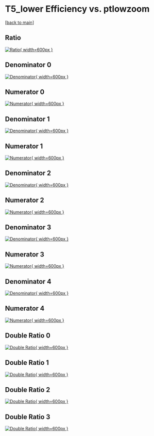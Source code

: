# T5_lower Efficiency vs. ptlowzoom

[[back to main](./)]



## Ratio

[![Ratio](../mtv/var/T5_lower_xtr_11_0_eff_ptlowzoom.png){ width=600px }](../mtv/var/T5_lower_xtr_11_0_eff_ptlowzoom.pdf)

## Denominator 0

[![Denominator](../mtv/den/T5_lower_xtr_11_0_eff_ptlowzoom_den0.png){ width=600px }](../mtv/den/T5_lower_xtr_11_0_eff_ptlowzoom_den0.pdf)

## Numerator 0

[![Numerator](../mtv/num/T5_lower_xtr_11_0_eff_ptlowzoom_num0.png){ width=600px }](../mtv/num/T5_lower_xtr_11_0_eff_ptlowzoom_num0.pdf)

## Denominator 1

[![Denominator](../mtv/den/T5_lower_xtr_11_0_eff_ptlowzoom_den1.png){ width=600px }](../mtv/den/T5_lower_xtr_11_0_eff_ptlowzoom_den1.pdf)

## Numerator 1

[![Numerator](../mtv/num/T5_lower_xtr_11_0_eff_ptlowzoom_num1.png){ width=600px }](../mtv/num/T5_lower_xtr_11_0_eff_ptlowzoom_num1.pdf)

## Denominator 2

[![Denominator](../mtv/den/T5_lower_xtr_11_0_eff_ptlowzoom_den2.png){ width=600px }](../mtv/den/T5_lower_xtr_11_0_eff_ptlowzoom_den2.pdf)

## Numerator 2

[![Numerator](../mtv/num/T5_lower_xtr_11_0_eff_ptlowzoom_num2.png){ width=600px }](../mtv/num/T5_lower_xtr_11_0_eff_ptlowzoom_num2.pdf)

## Denominator 3

[![Denominator](../mtv/den/T5_lower_xtr_11_0_eff_ptlowzoom_den3.png){ width=600px }](../mtv/den/T5_lower_xtr_11_0_eff_ptlowzoom_den3.pdf)

## Numerator 3

[![Numerator](../mtv/num/T5_lower_xtr_11_0_eff_ptlowzoom_num3.png){ width=600px }](../mtv/num/T5_lower_xtr_11_0_eff_ptlowzoom_num3.pdf)

## Denominator 4

[![Denominator](../mtv/den/T5_lower_xtr_11_0_eff_ptlowzoom_den4.png){ width=600px }](../mtv/den/T5_lower_xtr_11_0_eff_ptlowzoom_den4.pdf)

## Numerator 4

[![Numerator](../mtv/num/T5_lower_xtr_11_0_eff_ptlowzoom_num4.png){ width=600px }](../mtv/num/T5_lower_xtr_11_0_eff_ptlowzoom_num4.pdf)

## Double Ratio 0

[![Double Ratio](../mtv/ratio/T5_lower_xtr_11_0_eff_ptlowzoom_ratio0.png){ width=600px }](../mtv/ratio/T5_lower_xtr_11_0_eff_ptlowzoom_ratio0.pdf)

## Double Ratio 1

[![Double Ratio](../mtv/ratio/T5_lower_xtr_11_0_eff_ptlowzoom_ratio1.png){ width=600px }](../mtv/ratio/T5_lower_xtr_11_0_eff_ptlowzoom_ratio1.pdf)

## Double Ratio 2

[![Double Ratio](../mtv/ratio/T5_lower_xtr_11_0_eff_ptlowzoom_ratio2.png){ width=600px }](../mtv/ratio/T5_lower_xtr_11_0_eff_ptlowzoom_ratio2.pdf)

## Double Ratio 3

[![Double Ratio](../mtv/ratio/T5_lower_xtr_11_0_eff_ptlowzoom_ratio3.png){ width=600px }](../mtv/ratio/T5_lower_xtr_11_0_eff_ptlowzoom_ratio3.pdf)

